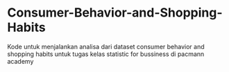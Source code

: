 # Consumer-Behavior-and-Shopping-Habits

Kode untuk menjalankan analisa dari dataset consumer behavior and shopping habits untuk tugas kelas statistic for bussiness di pacmann academy

